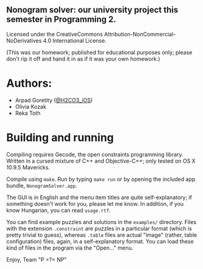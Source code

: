 ## Nonogram solver: our university project this semester in Programming 2.

Licensed under the CreativeCommons Attribution-NonCommercial-NoDerivatives 4.0 International License.

(This was our homework; published for educational purposes only; please don't
rip it off and hand it in as if it was your own homework.)

# Authors:

- Arpad Goretity ([@H2CO3_iOS](http://twitter.com/H2CO3_iOS))
- Olivia Kozak
- Reka Toth

# Building and running

Compiling requires Gecode, the open constraints programming library.
Written in a cursed mixture of C++ and Objective-C++; only tested on OS X 10.9.5 Mavericks.

Compile using `make`. Run by typing `make run` or by opening the included app bundle,
`NonogramSolver.app`.

The GUI is in English and the menu item titles are quite self-explanatory;
if something doesn't work for you, please let me know.
In addition, if you know Hungarian, you can read `usage.rtf`.

You can find example puzzles and solutions in the `examples/` directory.
Files with the extension `.constraint` are puzzles in a particular format
(which is pretty trivial to guess), whereas `.table` files are actual
"image" (rather, table configuration) files, again, in a self-explanatory format.
You can load these kind of files in the program via the "Open..." menu.

Enjoy,
Team "P =?= NP"
